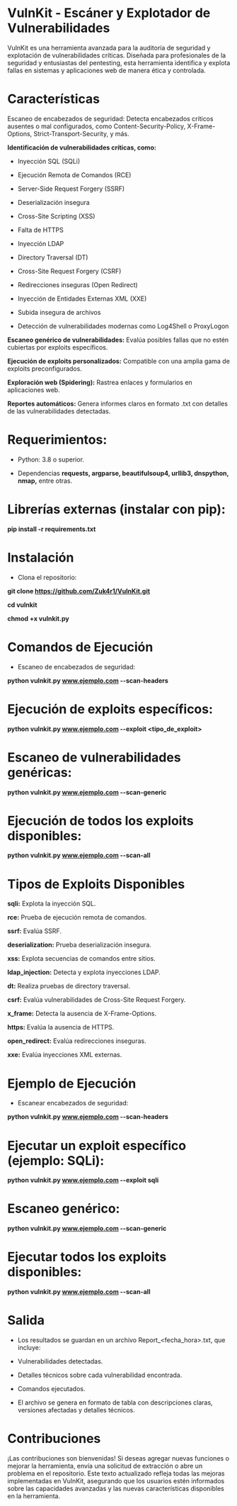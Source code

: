 # **VulnKit - Escáner y Explotador de Vulnerabilidades**

VulnKit es una herramienta avanzada para la auditoría de seguridad y explotación de vulnerabilidades críticas. Diseñada para profesionales de la seguridad y entusiastas del pentesting, esta herramienta identifica y explota fallas en sistemas y aplicaciones web de manera ética y controlada.

# Características

Escaneo de encabezados de seguridad: Detecta encabezados críticos ausentes o mal configurados, como Content-Security-Policy, X-Frame-Options, Strict-Transport-Security, y más.

**Identificación de vulnerabilidades críticas, como:**

* Inyección SQL (SQLi)

* Ejecución Remota de Comandos (RCE)

* Server-Side Request Forgery (SSRF)

* Deserialización insegura

* Cross-Site Scripting (XSS)

* Falta de HTTPS

* Inyección LDAP

* Directory Traversal (DT)

* Cross-Site Request Forgery (CSRF)

* Redirecciones inseguras (Open Redirect)

* Inyección de Entidades Externas XML (XXE)

* Subida insegura de archivos

* Detección de vulnerabilidades modernas como Log4Shell o ProxyLogon

**Escaneo genérico de vulnerabilidades:** Evalúa posibles fallas que no estén cubiertas por exploits específicos.

**Ejecución de exploits personalizados:** Compatible con una amplia gama de exploits preconfigurados.

**Exploración web (Spidering):** Rastrea enlaces y formularios en aplicaciones web.

**Reportes automáticos:** Genera informes claros en formato .txt con detalles de las vulnerabilidades detectadas.

# Requerimientos:

* Python: 3.8 o superior.

* Dependencias **requests, argparse, beautifulsoup4, urllib3, dnspython, nmap,** entre otras.

# Librerías externas (instalar con pip):

**pip install -r requirements.txt**

# Instalación

* Clona el repositorio:

**git clone https://github.com/Zuk4r1/VulnKit.git**

**cd vulnkit**

**chmod +x vulnkit.py**

# Comandos de Ejecución

* Escaneo de encabezados de seguridad:

**python vulnkit.py www.ejemplo.com --scan-headers**

# Ejecución de exploits específicos:

**python vulnkit.py www.ejemplo.com --exploit <tipo_de_exploit>**

# Escaneo de vulnerabilidades genéricas:

**python vulnkit.py www.ejemplo.com --scan-generic**

# Ejecución de todos los exploits disponibles:

**python vulnkit.py www.ejemplo.com --scan-all**

# Tipos de Exploits Disponibles

**sqli:** Explota la inyección SQL.

**rce:** Prueba de ejecución remota de comandos.

**ssrf:** Evalúa SSRF.

**deserialization:** Prueba deserialización insegura.

**xss:** Explota secuencias de comandos entre sitios.

**ldap_injection:** Detecta y explota inyecciones LDAP.

**dt:** Realiza pruebas de directory traversal.

**csrf:** Evalúa vulnerabilidades de Cross-Site Request Forgery.

**x_frame:** Detecta la ausencia de X-Frame-Options.

**https:** Evalúa la ausencia de HTTPS.

**open_redirect:** Evalúa redirecciones inseguras.

**xxe:** Evalúa inyecciones XML externas.

# Ejemplo de Ejecución

* Escanear encabezados de seguridad:

**python vulnkit.py www.ejemplo.com --scan-headers**

# Ejecutar un exploit específico (ejemplo: SQLi):

**python vulnkit.py www.ejemplo.com --exploit sqli**

# Escaneo genérico:

**python vulnkit.py www.ejemplo.com --scan-generic**

# Ejecutar todos los exploits disponibles:

**python vulnkit.py www.ejemplo.com --scan-all**

# Salida

* Los resultados se guardan en un archivo Report_<fecha_hora>.txt, que incluye:

* Vulnerabilidades detectadas.

* Detalles técnicos sobre cada vulnerabilidad encontrada.

* Comandos ejecutados.

* El archivo se genera en formato de tabla con descripciones claras, versiones afectadas y detalles técnicos.

# Contribuciones

¡Las contribuciones son bienvenidas! Si deseas agregar nuevas funciones o mejorar la herramienta, envía una solicitud de extracción o abre un problema en el repositorio. Este texto actualizado refleja todas las mejoras implementadas en VulnKit, asegurando que los usuarios estén informados sobre las capacidades avanzadas y las nuevas características disponibles en la herramienta.
